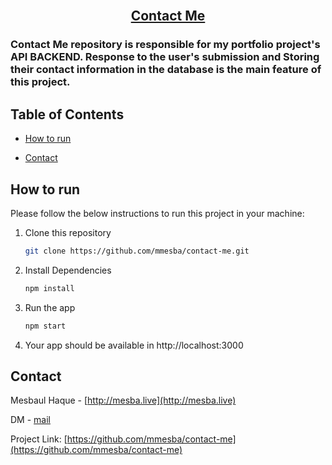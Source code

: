 
<br />
  <h2 align="center"><a href="https://github.com/mmesba/contact-me">Contact Me</a></h2>


   <h3>Contact Me repository is  responsible for my portfolio project's API BACKEND.  Response to the user's submission and Storing their contact information in the database is the main feature of this project. </h3></p>

<!-- TABLE OF CONTENTS -->

## Table of Contents

- [How to run](#how-to-run)

- [Contact](#contact)

<!-- HOW TO RUN -->

## How to run

Please follow the below instructions to run this project in your machine:


1. Clone this repository
   ```sh
   git clone https://github.com/mmesba/contact-me.git
   ```
2. Install Dependencies
    ```sh
    npm install
    ```

3. Run the app
   ```sh
   npm start
   ```
6. Your app should be available in http://localhost:3000


<!-- CONTACT -->

## Contact

Mesbaul Haque - [http://mesba.live](http://mesba.live)

DM - [mail](mailto:mesbaul333@gmail.com)

Project Link: [https://github.com/mmesba/contact-me](https://github.com/mmesba/contact-me)


<!-- MARKDOWN LINKS & IMAGES -->

[linkedin-shield]: https://img.shields.io/badge/-LinkedIn-black.svg?style=flat-square&logo=linkedin&colorB=555
[linkedin-url]: https://linkedin.com/in/mmesba